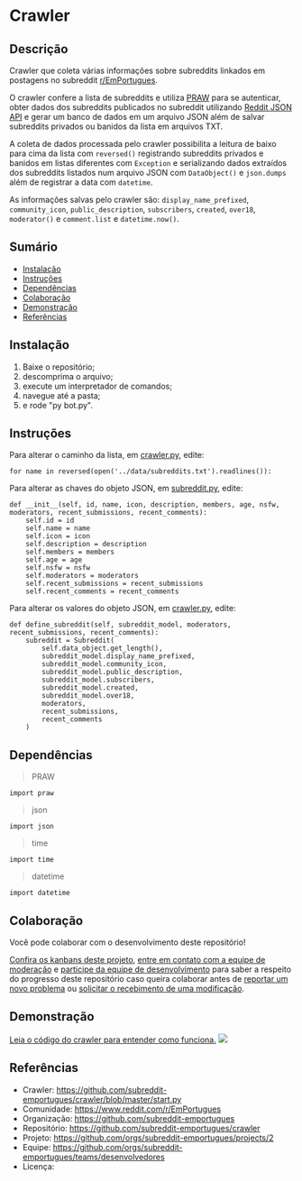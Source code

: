# Crawler

## Descrição

Crawler que coleta várias informações sobre subreddits linkados em postagens no subreddit [r/EmPortugues](https://www.reddit.com/r/EmPortugues/).

O crawler confere a lista de subreddits e utiliza [PRAW](https://praw.readthedocs.io/en/latest/#) para se autenticar, obter dados dos subreddits publicados no subreddit utilizando [Reddit JSON API](https://github.com/reddit-archive/reddit/wiki/json) e gerar um banco de dados em um arquivo JSON além de salvar subreddits privados ou banidos da lista em arquivos TXT.

A coleta de dados processada pelo crawler possibilita a leitura de baixo para cima da lista com `reversed()` registrando subreddits privados e banidos em listas diferentes com `Exception` e serializando dados extraídos dos subreddits listados num arquivo JSON com `DataObject()` e `json.dumps` além de registrar a data com `datetime`.

As informações salvas pelo crawler são: `display_name_prefixed`, `community_icon`, `public_description`, `subscribers`, `created`, `over18`, `moderator()` e `comment.list` e `datetime.now()`.

## Sumário
* [Instalação](#Instalação)
* [Instruções](#Instruções)
* [Dependências](#Dependências)
* [Colaboração](#Colaboração)
* [Demonstração](#Demonstração)
* [Referências](#Referências)

## Instalação
1. Baixe o repositório;
2. descomprima o arquivo;
3. execute um interpretador de comandos;
4. navegue até a pasta;
5. e rode "py bot.py".

## Instruções
Para alterar o caminho da lista, em [crawler.py](https://github.com/subreddit-emportugues/crawler/blob/master/crawler.py), edite:
```
for name in reversed(open('../data/subreddits.txt').readlines()):
```

Para alterar as chaves do objeto JSON, em [subreddit.py](https://github.com/subreddit-emportugues/crawler/blob/master/subreddit.py), edite:
```
def __init__(self, id, name, icon, description, members, age, nsfw, moderators, recent_submissions, recent_comments):
    self.id = id
    self.name = name
    self.icon = icon
    self.description = description
    self.members = members
    self.age = age
    self.nsfw = nsfw
    self.moderators = moderators
    self.recent_submissions = recent_submissions
    self.recent_comments = recent_comments
```

Para alterar os valores do objeto JSON, em [crawler.py](https://github.com/subreddit-emportugues/crawler/blob/master/crawler.py), edite:
```
def define_subreddit(self, subreddit_model, moderators, recent_submissions, recent_comments):
    subreddit = Subreddit(
        self.data_object.get_length(),
        subreddit_model.display_name_prefixed,
        subreddit_model.community_icon,
        subreddit_model.public_description,
        subreddit_model.subscribers,
        subreddit_model.created,
        subreddit_model.over18,
        moderators,
        recent_submissions,
        recent_comments
    )
```

## Dependências
> PRAW
```
import praw
```
> json
```
import json
```
> time
```
import time
```
> datetime
```
import datetime
```

## Colaboração

Você pode colaborar com o desenvolvimento deste repositório!

[Confira os kanbans deste projeto](https://github.com/orgs/subreddit-emportugues/projects/2), [entre em contato com a equipe de moderação](https://reddit.com/message/compose?to=/r/EmPortugues) e [participe da equipe de desenvolvimento](https://github.com/orgs/subreddit-emportugues/teams/desenvolvedores) para saber a respeito do progresso deste repositório caso queira colaborar antes de [reportar um novo problema](https://github.com/subreddit-emportugues/aplicativo/issues) ou [solicitar o recebimento de uma modificação](https://github.com/subreddit-emportugues/aplicativo/pulls).

## Demonstração

[Leia o código do crawler para entender como funciona.](https://github.com/subreddit-emportugues/crawler/blob/master/start.py) ![](/crawler.gif)

## Referências

* Crawler: https://github.com/subreddit-emportugues/crawler/blob/master/start.py
* Comunidade: https://www.reddit.com/r/EmPortugues
* Organização: https://github.com/subreddit-emportugues
* Repositório: https://github.com/subreddit-emportugues/crawler
* Projeto: https://github.com/orgs/subreddit-emportugues/projects/2
* Equipe: https://github.com/orgs/subreddit-emportugues/teams/desenvolvedores
* Licença: 
